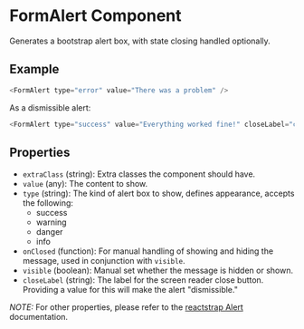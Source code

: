 # FormAlert Component

Generates a bootstrap alert box, with state closing handled optionally.

## Example

```js
<FormAlert type="error" value="There was a problem" />
```

As a dismissible alert:

```js
<FormAlert type="success" value="Everything worked fine!" closeLabel="close" />
```

## Properties

 * `extraClass` (string): Extra classes the component should have.
 * `value` (any): The content to show.
 * `type` (string): The kind of alert box to show, defines appearance, accepts the following:
   * success
   * warning
   * danger
   * info
 * `onClosed` (function): For manual handling of showing and hiding the message, used in conjunction with `visible`.
 * `visible` (boolean): Manual set whether the message is hidden or shown.
 * `closeLabel` (string): The label for the screen reader close button. Providing a value for this will make the
   alert "dismissible."


 _NOTE:_ For other properties, please refer to the [reactstrap Alert](https://reactstrap.github.io/components/alerts/) documentation.

